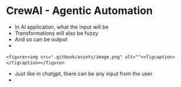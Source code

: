 # CrewAI - Agentic Automation

* In AI application, what the input will be
* Transformations will also be fuzzy
* And so can be output
*

    <figure><img src=".gitbook/assets/image.png" alt=""><figcaption></figcaption></figure>
* Just like in chatgpt, there can be any input from the user
*

